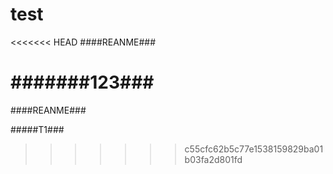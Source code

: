 # test

<<<<<<< HEAD
\####REANME###



\#######123###
=======
####REANME###


#####T1###
>>>>>>> c55cfc62b5c77e1538159829ba01b03fa2d801fd
